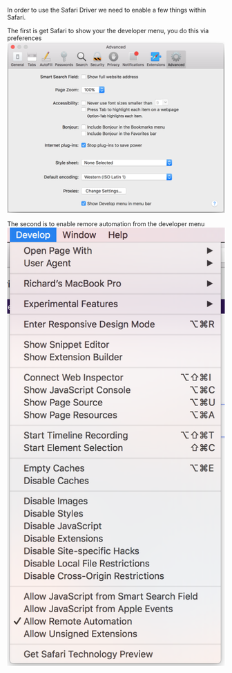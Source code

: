 In order to use the Safari Driver we need to enable a few things within Safari.

The first is get Safari to show your the developer menu, you do this via preferences  
![Developer menu](/java/src/images/safari_driver/show_developer_menu.png)

The second is to enable remore automation from the developer menu
![Allow remote automation](/java/src/images/safari_driver/allow_remote_automation.png)